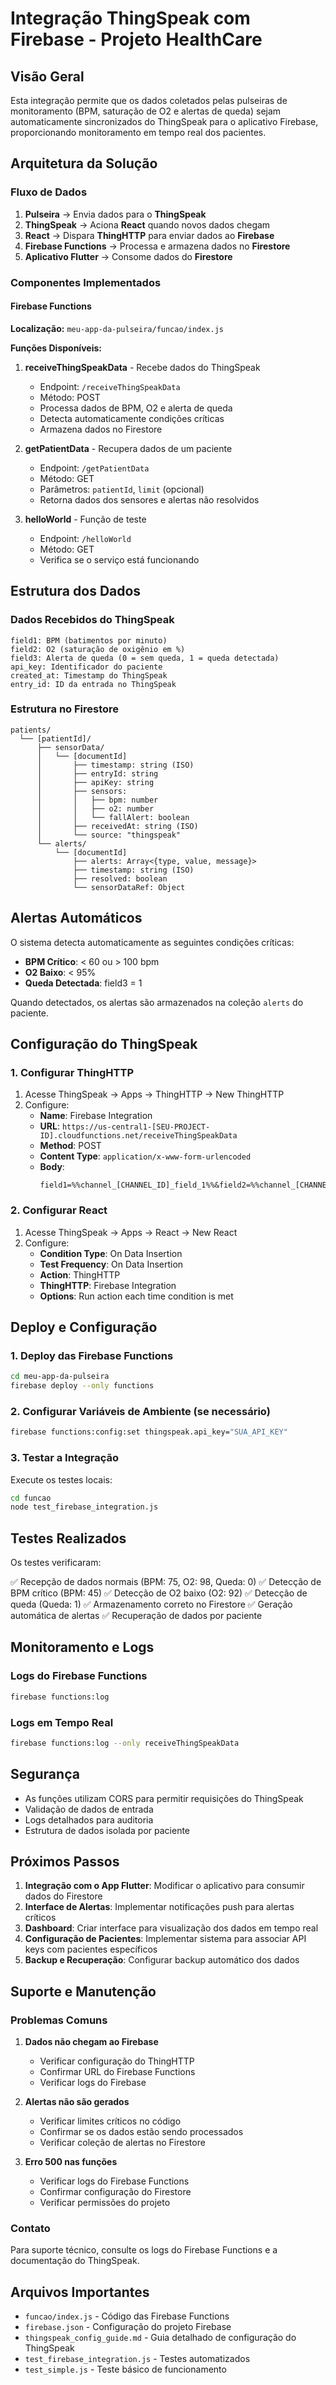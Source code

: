# Integração ThingSpeak com Firebase - Projeto HealthCare

## Visão Geral

Esta integração permite que os dados coletados pelas pulseiras de monitoramento (BPM, saturação de O2 e alertas de queda) sejam automaticamente sincronizados do ThingSpeak para o aplicativo Firebase, proporcionando monitoramento em tempo real dos pacientes.

## Arquitetura da Solução

### Fluxo de Dados

1. **Pulseira** → Envia dados para o **ThingSpeak**
2. **ThingSpeak** → Aciona **React** quando novos dados chegam
3. **React** → Dispara **ThingHTTP** para enviar dados ao **Firebase**
4. **Firebase Functions** → Processa e armazena dados no **Firestore**
5. **Aplicativo Flutter** → Consome dados do **Firestore**

### Componentes Implementados

#### Firebase Functions

**Localização:** `meu-app-da-pulseira/funcao/index.js`

**Funções Disponíveis:**

1. **receiveThingSpeakData** - Recebe dados do ThingSpeak
   - Endpoint: `/receiveThingSpeakData`
   - Método: POST
   - Processa dados de BPM, O2 e alerta de queda
   - Detecta automaticamente condições críticas
   - Armazena dados no Firestore

2. **getPatientData** - Recupera dados de um paciente
   - Endpoint: `/getPatientData`
   - Método: GET
   - Parâmetros: `patientId`, `limit` (opcional)
   - Retorna dados dos sensores e alertas não resolvidos

3. **helloWorld** - Função de teste
   - Endpoint: `/helloWorld`
   - Método: GET
   - Verifica se o serviço está funcionando

## Estrutura dos Dados

### Dados Recebidos do ThingSpeak

```
field1: BPM (batimentos por minuto)
field2: O2 (saturação de oxigênio em %)
field3: Alerta de queda (0 = sem queda, 1 = queda detectada)
api_key: Identificador do paciente
created_at: Timestamp do ThingSpeak
entry_id: ID da entrada no ThingSpeak
```

### Estrutura no Firestore

```
patients/
  └── [patientId]/
      ├── sensorData/
      │   └── [documentId]
      │       ├── timestamp: string (ISO)
      │       ├── entryId: string
      │       ├── apiKey: string
      │       ├── sensors:
      │       │   ├── bpm: number
      │       │   ├── o2: number
      │       │   └── fallAlert: boolean
      │       ├── receivedAt: string (ISO)
      │       └── source: "thingspeak"
      └── alerts/
          └── [documentId]
              ├── alerts: Array<{type, value, message}>
              ├── timestamp: string (ISO)
              ├── resolved: boolean
              └── sensorDataRef: Object
```

## Alertas Automáticos

O sistema detecta automaticamente as seguintes condições críticas:

- **BPM Crítico**: < 60 ou > 100 bpm
- **O2 Baixo**: < 95%
- **Queda Detectada**: field3 = 1

Quando detectados, os alertas são armazenados na coleção `alerts` do paciente.

## Configuração do ThingSpeak

### 1. Configurar ThingHTTP

1. Acesse ThingSpeak → Apps → ThingHTTP → New ThingHTTP
2. Configure:
   - **Name**: Firebase Integration
   - **URL**: `https://us-central1-[SEU-PROJECT-ID].cloudfunctions.net/receiveThingSpeakData`
   - **Method**: POST
   - **Content Type**: `application/x-www-form-urlencoded`
   - **Body**: 
     ```
     field1=%%channel_[CHANNEL_ID]_field_1%%&field2=%%channel_[CHANNEL_ID]_field_2%%&field3=%%channel_[CHANNEL_ID]_field_3%%&api_key=%%channel_write_api_key%%&created_at=%%datetime%%&entry_id=%%entry_id%%
     ```

### 2. Configurar React

1. Acesse ThingSpeak → Apps → React → New React
2. Configure:
   - **Condition Type**: On Data Insertion
   - **Test Frequency**: On Data Insertion
   - **Action**: ThingHTTP
   - **ThingHTTP**: Firebase Integration
   - **Options**: Run action each time condition is met

## Deploy e Configuração

### 1. Deploy das Firebase Functions

```bash
cd meu-app-da-pulseira
firebase deploy --only functions
```

### 2. Configurar Variáveis de Ambiente (se necessário)

```bash
firebase functions:config:set thingspeak.api_key="SUA_API_KEY"
```

### 3. Testar a Integração

Execute os testes locais:

```bash
cd funcao
node test_firebase_integration.js
```

## Testes Realizados

Os testes verificaram:

✅ Recepção de dados normais (BPM: 75, O2: 98, Queda: 0)
✅ Detecção de BPM crítico (BPM: 45)
✅ Detecção de O2 baixo (O2: 92)
✅ Detecção de queda (Queda: 1)
✅ Armazenamento correto no Firestore
✅ Geração automática de alertas
✅ Recuperação de dados por paciente

## Monitoramento e Logs

### Logs do Firebase Functions

```bash
firebase functions:log
```

### Logs em Tempo Real

```bash
firebase functions:log --only receiveThingSpeakData
```

## Segurança

- As funções utilizam CORS para permitir requisições do ThingSpeak
- Validação de dados de entrada
- Logs detalhados para auditoria
- Estrutura de dados isolada por paciente

## Próximos Passos

1. **Integração com o App Flutter**: Modificar o aplicativo para consumir dados do Firestore
2. **Interface de Alertas**: Implementar notificações push para alertas críticos
3. **Dashboard**: Criar interface para visualização dos dados em tempo real
4. **Configuração de Pacientes**: Implementar sistema para associar API keys com pacientes específicos
5. **Backup e Recuperação**: Configurar backup automático dos dados

## Suporte e Manutenção

### Problemas Comuns

1. **Dados não chegam ao Firebase**
   - Verificar configuração do ThingHTTP
   - Confirmar URL do Firebase Functions
   - Verificar logs do Firebase

2. **Alertas não são gerados**
   - Verificar limites críticos no código
   - Confirmar se os dados estão sendo processados
   - Verificar coleção de alertas no Firestore

3. **Erro 500 nas funções**
   - Verificar logs do Firebase Functions
   - Confirmar configuração do Firestore
   - Verificar permissões do projeto

### Contato

Para suporte técnico, consulte os logs do Firebase Functions e a documentação do ThingSpeak.

## Arquivos Importantes

- `funcao/index.js` - Código das Firebase Functions
- `firebase.json` - Configuração do projeto Firebase
- `thingspeak_config_guide.md` - Guia detalhado de configuração do ThingSpeak
- `test_firebase_integration.js` - Testes automatizados
- `test_simple.js` - Teste básico de funcionamento

